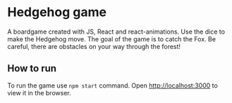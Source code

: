 # Hedgehog game 

A boardgame created with JS, React and react-animations. 
Use the dice to make the Hedgehog move. The goal of the game is to catch the Fox. Be careful, there are obstacles on your way through the forest!

## How to run

To run the game use `npm start` command. 
Open [http://localhost:3000](http://localhost:3000) to view it in the browser.
